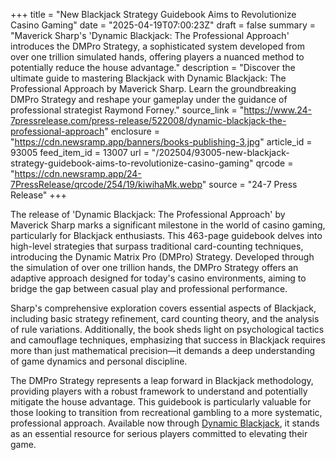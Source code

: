 +++
title = "New Blackjack Strategy Guidebook Aims to Revolutionize Casino Gaming"
date = "2025-04-19T07:00:23Z"
draft = false
summary = "Maverick Sharp's 'Dynamic Blackjack: The Professional Approach' introduces the DMPro Strategy, a sophisticated system developed from over one trillion simulated hands, offering players a nuanced method to potentially reduce the house advantage."
description = "Discover the ultimate guide to mastering Blackjack with Dynamic Blackjack: The Professional Approach by Maverick Sharp. Learn the groundbreaking DMPro Strategy and reshape your gameplay under the guidance of professional strategist Raymond Forney."
source_link = "https://www.24-7pressrelease.com/press-release/522008/dynamic-blackjack-the-professional-approach"
enclosure = "https://cdn.newsramp.app/banners/books-publishing-3.jpg"
article_id = 93005
feed_item_id = 13007
url = "/202504/93005-new-blackjack-strategy-guidebook-aims-to-revolutionize-casino-gaming"
qrcode = "https://cdn.newsramp.app/24-7PressRelease/qrcode/254/19/kiwihaMk.webp"
source = "24-7 Press Release"
+++

<p>The release of 'Dynamic Blackjack: The Professional Approach' by Maverick Sharp marks a significant milestone in the world of casino gaming, particularly for Blackjack enthusiasts. This 463-page guidebook delves into high-level strategies that surpass traditional card-counting techniques, introducing the Dynamic Matrix Pro (DMPro) Strategy. Developed through the simulation of over one trillion hands, the DMPro Strategy offers an adaptive approach designed for today's casino environments, aiming to bridge the gap between casual play and professional performance.</p><p>Sharp's comprehensive exploration covers essential aspects of Blackjack, including basic strategy refinement, card counting theory, and the analysis of rule variations. Additionally, the book sheds light on psychological tactics and camouflage techniques, emphasizing that success in Blackjack requires more than just mathematical precision—it demands a deep understanding of game dynamics and personal discipline.</p><p>The DMPro Strategy represents a leap forward in Blackjack methodology, providing players with a robust framework to understand and potentially mitigate the house advantage. This guidebook is particularly valuable for those looking to transition from recreational gambling to a more systematic, professional approach. Available now through <a href='https://www.amazon.com/Dynamic-Blackjack-Professional-Maverick-Sharp/dp/B0F49NF3D7/ref=sr_1_1?crid=ODHQ3XWPUU9Q&dib=eyJ2IjoiMSJ9.m9PTKu0rgcEng5pzJXIA2Pp81M35e9mQwIpoWWzfvOIkvS_TzlyI2mG_OvHcbB_WSU_axpRJa9gZ52U2sHD8elZDfbhFQTkSTZVI1BiYP8rwz_liLmS5C7AGdsGvkHnPIB5I_qOinTqBaiO1P6gm8Fn20cPQgfFj0wSY6M7X72RZWOO2dTsztEIkrZJuReGcbOhFBRBv8e_wot19oupYJg.hpqHFjkDBVa46luSCJcsON0ILbMCiLdFyK4Qy4He99I&dib_tag=se&keywords=dynamic+blackjack&qid=1745003457&sprefix=dynamic+blackjack%2Caps%2C308&sr=8-1' rel='nofollow' target='_blank'>Dynamic Blackjack</a>, it stands as an essential resource for serious players committed to elevating their game.</p>